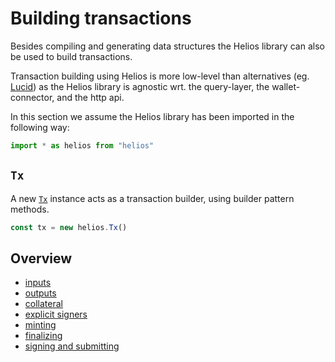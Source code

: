 # Building transactions

Besides compiling and generating data structures the Helios library can also be used to build transactions.

Transaction building using Helios is more low-level than alternatives (eg. [Lucid](https://github.com/spacebudz/lucid)) as the Helios library is agnostic wrt. the query-layer, the wallet-connector, and the http api.

In this section we assume the Helios library has been imported in the following way:

```js
import * as helios from "helios"
```

## `Tx`

A new [`Tx`](../reference/tx.md) instance acts as a transaction builder, using builder pattern methods.

```js
const tx = new helios.Tx()
```

## Overview

  * [inputs](./inputs.md)
  * [outputs](./outputs.md)
  * [collateral](./collateral.md)
  * [explicit signers](./signers.md)
  * [minting](./minting.md)
  * [finalizing](./finalizing.md)
  * [signing and submitting](./signing-and-submitting.md)